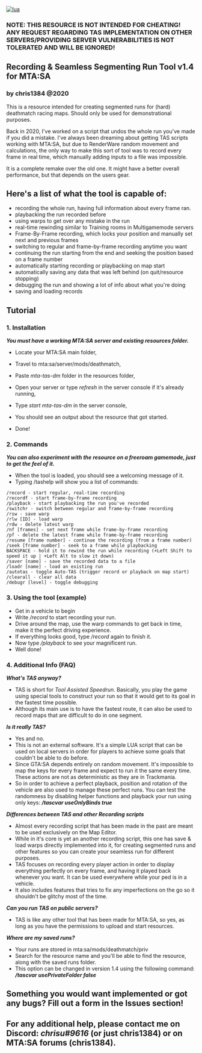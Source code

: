 <a href='https://lua.org' target="_blank"><img alt='lua' src='https://img.shields.io/badge/mom_i made it in lua-100000?style=plastic&logo=lua&logoColor=white&labelColor=5C5C5C&color=5E56FF'/></a>

### NOTE: THIS RESOURCE IS NOT INTENDED FOR CHEATING! ANY REQUEST REGARDING TAS IMPLEMENTATION ON OTHER SERVERS/PROVIDING SERVER VULNERABILITIES IS NOT TOLERATED AND WILL BE IGNORED!

## Recording & Seamless Segmenting Run Tool v1.4 for MTA:SA
### by chris1384 @2020

This is a resource intended for creating segmented runs for (hard) deathmatch racing maps. Should only be used for demonstrational purposes.

Back in 2020, I've worked on a script that undos the whole run you've made if you did a mistake. I've always been dreaming about getting TAS scripts working with MTA:SA, but due to RenderWare random movement and calculations, the only way to make this sort of tool was to record every frame in real time, which manually adding inputs to a file was impossible.

It is a complete remake over the old one. It might have a better overall performance, but that depends on the users gear.

## Here's a list of what the tool is capable of:
- recording the whole run, having full information about every frame ran.
- playbacking the run recorded before
- using warps to get over any mistake in the run
- real-time rewinding similar to Training rooms in Multigamemode servers
- Frame-By-Frame recording, which locks your position and manually set next and previous frames
- switching to regular and frame-by-frame recording anytime you want
- continuing the run starting from the end and seeking the position based on a frame number
- automatically starting recording or playbacking on map start
- automatically saving any data that was left behind (on quit/resource stopping)
- debugging the run and showing a lot of info about what you're doing
- saving and loading records

## Tutorial
### 1. Installation
***You must have a working MTA:SA server and existing resources folder.***
- Locate your MTA:SA main folder,
- Travel to mta:sa/server/mods/deathmatch,
- Paste *mta-tas-dm* folder in the resources folder,
- Open your server or type *refresh* in the server console if it's already running,
- Type *start mta-tas-dm* in the server console,
- You should see an output about the resource that got started.

- Done!

### 2. Commands
***You can also experiment with the resource on a freeroam gamemode, just to get the feel of it.***
- When the tool is loaded, you should see a welcoming message of it.
- Typing /tashelp will show you a list of commands:
```
/record - start regular, real-time recording
/recordf - start frame-by-frame recording
/playback - start playbacking the run you've recorded
/switchr - switch between regular and frame-by-frame recording
/rsw - save warp
/rlw [ID] - load warp
/rdw - delete latest warp
/nf [frames] - set next frame while frame-by-frame recording
/pf - delete the latest frame while frame-by-frame recording
/resume [frame number] - continue the recording (from a frame number)
/seek [frame number] - seek to a frame while playbacking
BACKSPACE - hold it to rewind the run while recording (+Left Shift to speed it up | +Left Alt to slow it down)
/saver [name] - save the recorded data to a file
/loadr [name] - load an existing run
/autotas - toggle Auto-TAS (trigger record or playback on map start)
/clearall - clear all data
/debugr [level] - toggle debugging
```

### 3. Using the tool (example)
- Get in a vehicle to begin
- Write */record* to start recording your run.
- Drive around the map, use the warp commands to get back in time, make it the perfect driving experience.
- If everything looks good, type */record* again to finish it.
- Now type */playback* to see your magnificent run.
- Well done!

### 4. Additional Info (FAQ)
***What's TAS anyway?***
- TAS is short for *Tool Assisted Speedrun*. Basically, you play the game using special tools to construct your run so that it would get to its goal in the fastest time possible.
- Although its main use is to have the fastest route, it can also be used to record maps that are difficult to do in one segment.

***Is it really TAS?***
- Yes and no.
- This is not an external software. It's a simple LUA script that can be used on local servers in order for players to achieve some goals that couldn't be able to do before.
- Since GTA:SA depends entirely on random movement. It's impossible to map the keys for every frame and expect to run it the same every time. These actions are not as deterministic as they are in Trackmania.
- So in order to achieve a perfect playback, position and rotation of the vehicle are also used to manage these perfect runs. You can test the randomness by disabling helper functions and playback your run using only keys: ***/tascvar useOnlyBinds true***
  
***Differences between TAS and other Recording scripts***
- Almost every recording script that has been made in the past are meant to be used exclusively on the Map Editor.
- While in it's core is yet an another recording script, this one has save & load warps directly implemented into it, for creating segmented runs and other features so you can create your seamless run for different purposes.
- TAS focuses on recording every player action in order to display everything perfectly on every frame, and having it played back whenever you want. It can be used everywhere while your ped is in a vehicle.
- It also includes features that tries to fix any imperfections on the go so it shouldn't be glitchy most of the time.

***Can you run TAS on public servers?***
- TAS is like any other tool that has been made for MTA:SA, so yes, as long as you have the permissions to upload and start resources.

***Where are my saved runs?***
- Your runs are stored in mta:sa/mods/deathmatch/priv
- Search for the resource name and you'll be able to find the resource, along with the saved runs folder.
- This option can be changed in version 1.4 using the following command: ***/tascvar usePrivateFolder false***

## Something you would want implemented or got any bugs? Fill out a form in the Issues section!
## For any additional help, please contact me on Discord: *chrisu#9616* (or just chris1384) or on MTA:SA forums (chris1384).

